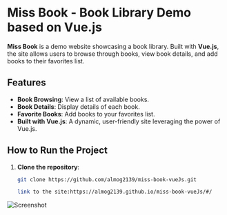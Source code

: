 # Miss Book - Book Library Demo based on Vue.js

**Miss Book** is a demo website showcasing a book library. Built with **Vue.js**, the site allows users to browse through books, view book details, and add books to their favorites list.

## Features

- **Book Browsing**: View a list of available books.
- **Book Details**: Display details of each book.
- **Favorite Books**: Add books to your favorites list.
- **Built with Vue.js**: A dynamic, user-friendly site leveraging the power of Vue.js.

## How to Run the Project

1. **Clone the repository**:
   ```bash
   git clone https://github.com/almog2139/miss-book-vueJs.git

   link to the site:https://almog2139.github.io/miss-book-vueJs/#/


![Screenshot](https://github.com/user-attachments/assets/aa0e57e7-3d85-4afe-9ab0-de4cd0cf2bdb)


